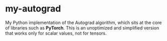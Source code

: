 # my-autograd

My Python implementation of the Autograd algorithm, which sits at the core of libraries such as **PyTorch**.
This is an unoptimized and simplified version that works only for scalar values, not for tensors.